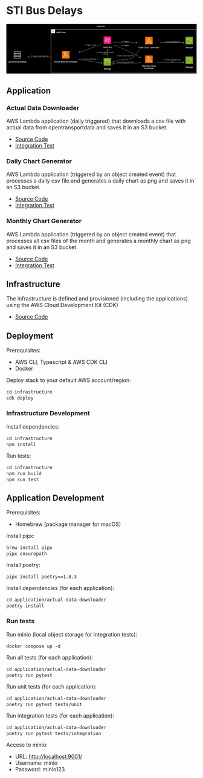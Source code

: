 # STI Bus Delays

![overview](doc/img/overview.png)

## Application

### Actual Data Downloader

AWS Lambda application (daily triggered) that downloads a csv file with actual data from
opentransportdata and saves it in an S3 bucket.

- [Source Code](application/actual-data-downloader/actual_data_downloader/index.py)
- [Integration Test](application/actual-data-downloader/tests/integration/test_index.py)

### Daily Chart Generator

AWS Lambda application (triggered by an object created event) that processes a daily csv file and generates a daily
chart as png and saves it in an S3 bucket.

- [Source Code](application/daily-chart-generator/daily_chart_generator/index.py)
- [Integration Test](application/daily-chart-generator/tests/integration/test_index.py)

### Monthly Chart Generator

AWS Lambda application (triggered by an object created event) that processes all csv files of the month and
generates a monthly
chart as png and saves it in an S3 bucket.

- [Source Code](application/monthly-chart-generator/monthly_chart_generator/index.py)
- [Integration Test](application/monthly-chart-generator/tests/integration/test_index.py)

## Infrastructure

The infrastructure is defined and provisioned (including the applications)  using the AWS Cloud Development Kit (CDK)

- [Source Code](infrastructure/lib/sti-bus-delays-stack.ts)

## Deployment

Prerequisites:

- AWS CLI, Typescript & AWS CDK CLI
- Docker

Deploy stack to your default AWS account/region:

```shell
cd infrastructure
cdk deploy
```

### Infrastructure Development

Install dependencies:

```shell
cd infrastructure
npm install
```

Run tests:

```shell
cd infrastructure
npm run build
npm run test
```

## Application Development

Prerequisites:

- Homebrew (package manager for macOS)

Install pipx:

```shell
brew install pipx
pipx ensurepath
```

Install poetry:

```shell
pipx install poetry==1.8.3
```

Install dependencies (for each application):

```shell
cd application/actual-data-downloader
poetry install
```

### Run tests

Run minio (local object storage for integration tests):

```shell
docker compose up -d
```

Run all tests (for each application):

```shell
cd application/actual-data-downloader
poetry run pytest 
```

Run unit tests (for each application):

```shell
cd application/actual-data-downloader
poetry run pytest tests/unit
```

Run integration tests (for each application):

```shell
cd application/actual-data-downloader
poetry run pytest tests/integration
```

Access to minio:

- URL: <http://localhost:9001/>
- Username: minio
- Password: minio123
